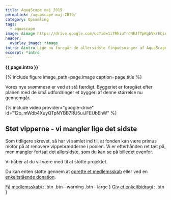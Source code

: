 ```yaml
---
title: AquaScape maj 2019
permalink: /aquascape-maj-2019/
category: Opsamling
tags:
  - aquascape
image: &image https://drive.google.com/uc?id=1i7RhiuTrdNEJfTpKgbVkrEbinwZ4U-bw
header:
  overlay_image: *image
intro: &intro Lige nu foregår de allersidste finpudsninger af AquaScape - og vi forventer at åbne bassinet inden for 14 dage.
excerpt: *intro
---
```


**{{ page.intro }}**

{% include figure image_path=page.image caption=page.title %}

Vores nye svømmesø er ved at stå færdigt. Byggeriet er foregået efter planen med de små udfordringer et byggeri af denne størrelse nu gennemgår.

{% include video provider="google-drive" id="12o_mWdb4XuyQTpNYBB7RU5uiJFEUbEhW" %}

## Støt vipperne - vi mangler lige det sidste

Som tidligere skrevet, så har vi samlet ind til, at fonden kan være primus motor på at renovere vippebrædderne i poolen. Vi er efterhånden ret tæt på, men mangler fortsat det allersidste, som du kan se på billedet ovenfor.

Vi håber at du vil være med til at støtte projektet.

Du kan enten støtte gennem at [oprette et medlemsskab](/medlem/) eller ved en [enkeltstående donation](/bidrag/).

[Få medlemsskab](/medlem/buy){: .btn .btn--warning .btn--large } [Giv et enkeltbidrag](/bidrag/buy){: .btn }
